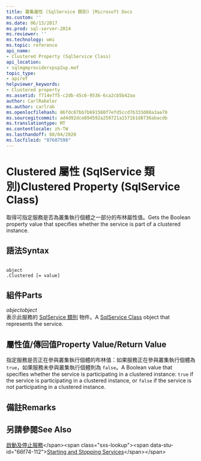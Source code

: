```yaml
---
title: 叢集屬性 (SqlService 類別) |Microsoft Docs
ms.custom: ''
ms.date: 06/13/2017
ms.prod: sql-server-2014
ms.reviewer: ''
ms.technology: wmi
ms.topic: reference
api_name:
- Clustered Property (SqlService Class)
api_location:
- sqlmgmproviderxpsp2up.mof
topic_type:
- apiref
helpviewer_keywords:
- Clustered property
ms.assetid: f714e7f5-c2db-45c6-9536-6ca2cb5b42aa
author: CarlRabeler
ms.author: carlrab
ms.openlocfilehash: 86fdc87bb7b691580f7efd5ccd7b333d88a3aa78
ms.sourcegitcommit: ad4d92dce894592a259721a1571b1d8736abacdb
ms.translationtype: MT
ms.contentlocale: zh-TW
ms.lasthandoff: 08/04/2020
ms.locfileid: "87687598"
---
```

# <a name="clustered-property-sqlservice-class"></a><span data-ttu-id="66f74-102">Clustered 屬性 (SqlService 類別)</span><span class="sxs-lookup"><span data-stu-id="66f74-102">Clustered Property (SqlService Class)</span></span>
  <span data-ttu-id="66f74-103">取得可指定服務是否為叢集執行個體之一部分的布林屬性值。</span><span class="sxs-lookup"><span data-stu-id="66f74-103">Gets the Boolean property value that specifies whether the service is part of a clustered instance.</span></span>  
  
## <a name="syntax"></a><span data-ttu-id="66f74-104">語法</span><span class="sxs-lookup"><span data-stu-id="66f74-104">Syntax</span></span>  
  
```  
  
object  
.Clustered [= value]  
```  
  
## <a name="parts"></a><span data-ttu-id="66f74-105">組件</span><span class="sxs-lookup"><span data-stu-id="66f74-105">Parts</span></span>  
 <span data-ttu-id="66f74-106">*object*</span><span class="sxs-lookup"><span data-stu-id="66f74-106">*object*</span></span>  
 <span data-ttu-id="66f74-107">表示此服務的 [SqlService 類別](sqlservice-class.md) 物件。</span><span class="sxs-lookup"><span data-stu-id="66f74-107">A [SqlService Class](sqlservice-class.md) object that represents the service.</span></span>  
  
## <a name="property-valuereturn-value"></a><span data-ttu-id="66f74-108">屬性值/傳回值</span><span class="sxs-lookup"><span data-stu-id="66f74-108">Property Value/Return Value</span></span>  
 <span data-ttu-id="66f74-109">指定服務是否正在參與叢集執行個體的布林值：如果服務正在參與叢集執行個體為 `true`，如果服務未參與叢集執行個體則為 `false`。</span><span class="sxs-lookup"><span data-stu-id="66f74-109">A Boolean value that specifies whether the service is participating in a clustered instance: `true` if the service is participating in a clustered instance, or `false` if the service is not participating in a clustered instance.</span></span>  
  
## <a name="remarks"></a><span data-ttu-id="66f74-110">備註</span><span class="sxs-lookup"><span data-stu-id="66f74-110">Remarks</span></span>  
  
## <a name="see-also"></a><span data-ttu-id="66f74-111">另請參閱</span><span class="sxs-lookup"><span data-stu-id="66f74-111">See Also</span></span>  
 <span data-ttu-id="66f74-112">[啟動及停止服務](https://technet.microsoft.com/library/ms174886\(v=sql.105\).aspx)</span><span class="sxs-lookup"><span data-stu-id="66f74-112">[Starting and Stopping Services](https://technet.microsoft.com/library/ms174886\(v=sql.105\).aspx)</span></span>  
  
  
